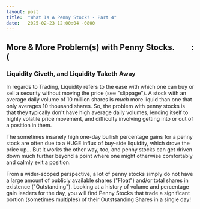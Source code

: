```yaml
---
layout: post
title:  "What Is A Penny Stock? - Part 4"
date:   2025-02-23 12:00:04 -0800
---
```

## More & More Problem(s) with Penny Stocks. &nbsp; &nbsp; &nbsp; &nbsp;  :(

### Liquidity Giveth, and Liquidity Taketh Away
In regards to Trading, Liquidity refers to the ease with which one can buy or sell a security without moving the price (see "slippage").  A stock with an average daily volume of 10 million shares is *much* more liquid than one that only averages 10 thousand shares.  So, the problem with penny stocks is that they typically don't have high average daily volumes, lending itself to highly volatile price movement, and difficulty involving getting into or out of a position in them.

The sometimes insanely high one-day bullish percentage gains for a penny stock are often due to a HUGE influx of buy-side liquidity, which drove the price up...  But it works the other way, too, and penny stocks can get driven down much further beyond a point where one might otherwise comfortably and calmly exit a position.

From a wider-scoped perspective, a lot of penny stocks simply do not have a large amount of publicly available shares ("Float") and/or total shares in existence ("Outstanding").  Looking at a history of volume and percentage gain leaders for the day, you will find Penny Stocks that trade a significant portion (sometimes multiples) of their Outstsanding Shares in a single day!